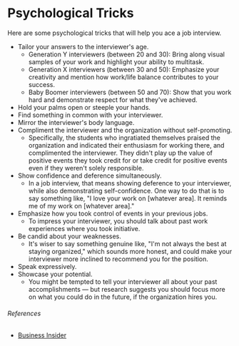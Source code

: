 # Psychological Tricks

Here are some psychological tricks that will help you ace a job interview.

* Tailor your answers to the interviewer's age.
  * Generation Y interviewers (between 20 and 30): Bring along visual samples of your work and highlight your ability to multitask.
  * Generation X interviewers (between 30 and 50): Emphasize your creativity and mention how work/life balance contributes to your success.
  * Baby Boomer interviewers (between 50 and 70): Show that you work hard and demonstrate respect for what they've achieved.
* Hold your palms open or steeple your hands.
* Find something in common with your interviewer.
* Mirror the interviewer's body language.
* Compliment the interviewer and the organization without self-promoting.
  * Specifically, the students who ingratiated themselves praised the organization and indicated their enthusiasm for working there, and complimented the interviewer. They didn't play up the value of positive events they took credit for or take credit for positive events even if they weren't solely responsible.
* Show confidence and deference simultaneously.
  * In a job interview, that means showing deference to your interviewer, while also demonstrating self-confidence. One way to do that is to say something like, "I love your work on [whatever area]. It reminds me of my work on [whatever area]."
* Emphasize how you took control of events in your previous jobs.
  * To impress your interviewer, you should talk about past work experiences where you took initiative.
* Be candid about your weaknesses.
  * It's wiser to say something genuine like, "I'm not always the best at staying organized," which sounds more honest, and could make your interviewer more inclined to recommend you for the position.
* Speak expressively.
* Showcase your potential.
  * You might be tempted to tell your interviewer all about your past accomplishments — but research suggests you should focus more on what you could do in the future, if the organization hires you.

###### References

* [Business Insider](http://www.businessinsider.com/psychological-tricks-to-ace-job-interview-2015-11)
